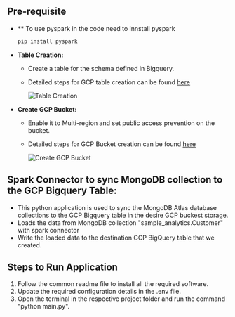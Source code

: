 ## Pre-requisite
- ** To use pyspark in the code need to innstall pyspark 
     ```bash
     pip install pyspark
     ```
- **Table Creation:**
  * Create a table for the schema defined in Bigquery.
  * Detailed steps for GCP table creation can be found [here](https://cloud.google.com/bigquery/docs/tables)
  
    ![Table Creation](https://github.com/mongodb-partners/MongoDb-BigQuery-Workshops/assets/109083730/24d38411-a9ad-47e6-808c-237645f94fbd)

- **Create GCP Bucket:**
  * Enable it to Multi-region and set public access prevention on the bucket.
  * Detailed steps for GCP Bucket creation can be found [here](https://cloud.google.com/storage/docs/creating-buckets)
  
    ![Create GCP Bucket](https://github.com/mongodb-partners/MongoDb-BigQuery-Workshops/assets/109083730/ac0b96df-e37e-4b61-bcb4-86206f294a11)

## Spark Connector to sync MongoDB collection to the GCP Bigquery Table:
   * This python application is used to sync the MongoDB Atlas database collections to the GCP Bigquery table in the desire GCP buckest storage.
   * Loads the data from MongoDB collection "sample_analytics.Customer" with spark connector 
   * Write the loaded data to the destination GCP BigQuery table that we created.

## Steps to Run Application
1. Follow the common readme file to install all the required software.
2. Update the required configuration details in the .env file.
3. Open the terminal in the respective project folder and run the command "python main.py".

  


